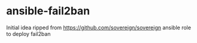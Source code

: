 # ansible-fail2ban

Initial idea ripped from https://github.com/sovereign/sovereign
ansible role to deploy fail2ban
